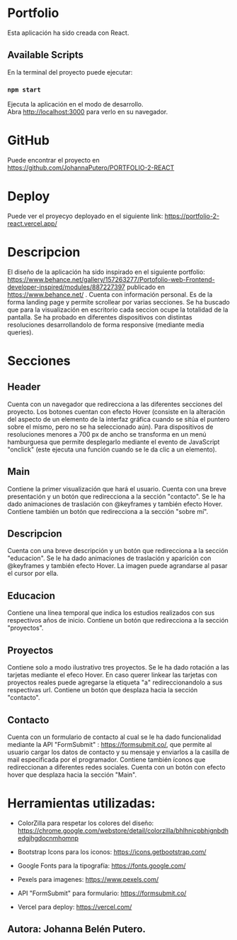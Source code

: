 # Portfolio

Esta aplicación ha sido creada con React.

## Available Scripts

En la terminal del proyecto puede ejecutar:

### `npm start`

Ejecuta la aplicación en el modo de desarrollo.\
Abra [http://localhost:3000](http://localhost:3000) para verlo en su navegador.

# GitHub

Puede encontrar el proyecto en https://github.com/JohannaPutero/PORTFOLIO-2-REACT

# Deploy

Puede ver el proyecyo deployado en el siguiente link: https://portfolio-2-react.vercel.app/

# Descripcion

El diseño de la aplicación ha sido inspirado en el siguiente portfolio: https://www.behance.net/gallery/157263277/Portofolio-web-Frontend-developer-inspired/modules/887227397 publicado en  https://www.behance.net/ . Cuenta con información personal. Es de la forma landing page y permite scrollear por varias secciones. Se ha buscado que para la visualización en escritorio cada seccion ocupe la totalidad de la pantalla.
Se ha probado en diferentes dispositivos con distintas resoluciones desarrollandolo de forma responsive (mediante media queries).

# Secciones

## Header

Cuenta con un navegador que redirecciona a las diferentes secciones del proyecto. Los botones cuentan con efecto Hover (consiste en la alteración del aspecto de un elemento de la interfaz gráfica​ cuando se sitúa el puntero sobre el mismo, pero no se ha seleccionado aún). Para dispositivos de resoluciones menores a 700 px de ancho se transforma en un menú hamburguesa que permite desplegarlo mediante el evento de JavaScript "onclick" (este ejecuta una función cuando se le da clic a un elemento).

## Main

Contiene la primer visualización que hará el usuario. Cuenta con una breve presentación y un botón que redirecciona a la sección "contacto". Se le ha dado animaciones de traslación con @keyframes y también efecto Hover. Contiene también un botón que redirecciona a la sección "sobre mí". 

## Descripcion

 Cuenta con una breve descripción y un botón que redirecciona a la sección "educacion". Se le ha dado animaciones de traslación y aparición con @keyframes y también efecto Hover. La imagen puede agrandarse al pasar el cursor por ella.

## Educacion

Contiene una línea temporal que indica los estudios realizados con sus respectivos años de inicio. Contiene un botón que redirecciona a la sección "proyectos". 

## Proyectos

Contiene solo a modo ilustrativo tres proyectos. Se le ha dado rotación a las tarjetas mediante el efeco Hover. En caso querer linkear las tarjetas con proyectos reales puede agregarse la etiqueta "a" redireccionandolo a sus respectivas url.
Contiene un botón que desplaza hacia la sección "contacto". 

## Contacto

Cuenta con un formulario de contacto al cual se le ha dado funcionalidad mediante la API "FormSubmit" : https://formsubmit.co/, que permite al usuario cargar los datos de contacto y su mensaje y enviarlos a la casilla de mail especificada por el programador.
Contiene también íconos que redireccionan a diferentes redes sociales.
Cuenta con un botón con efecto hover que desplaza hacia la sección "Main". 


# Herramientas utilizadas: 

- ColorZilla para respetar los colores del diseño: https://chrome.google.com/webstore/detail/colorzilla/bhlhnicpbhignbdhedgjhgdocnmhomnp

- Bootstrap Icons para los iconos: https://icons.getbootstrap.com/

- Google Fonts para la tipografía: https://fonts.google.com/

- Pexels para imagenes: https://www.pexels.com/

- API "FormSubmit" para formulario: https://formsubmit.co/

- Vercel para deploy: https://vercel.com/


## Autora: Johanna Belén Putero.

